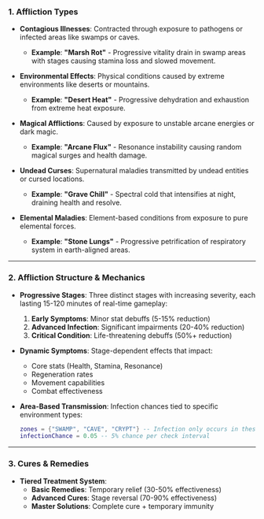 ### **1. Affliction Types**

- **Contagious Illnesses**:
  Contracted through exposure to pathogens or infected areas like swamps or caves.
  - **Example**: **"Marsh Rot"** - Progressive vitality drain in swamp areas with stages causing stamina loss and slowed movement.

- **Environmental Effects**:
  Physical conditions caused by extreme environments like deserts or mountains.
  - **Example**: **"Desert Heat"** - Progressive dehydration and exhaustion from extreme heat exposure.

- **Magical Afflictions**:
  Caused by exposure to unstable arcane energies or dark magic.
  - **Example**: **"Arcane Flux"** - Resonance instability causing random magical surges and health damage.

- **Undead Curses**:
  Supernatural maladies transmitted by undead entities or cursed locations.
  - **Example**: **"Grave Chill"** - Spectral cold that intensifies at night, draining health and resolve.

- **Elemental Maladies**:
  Element-based conditions from exposure to pure elemental forces.
  - **Example**: **"Stone Lungs"** - Progressive petrification of respiratory system in earth-aligned areas.

---

### **2. Affliction Structure & Mechanics**

- **Progressive Stages**:
  Three distinct stages with increasing severity, each lasting 15-120 minutes of real-time gameplay:
  1. **Early Symptoms**: Minor stat debuffs (5-15% reduction)
  2. **Advanced Infection**: Significant impairments (20-40% reduction)
  3. **Critical Condition**: Life-threatening debuffs (50%+ reduction)

- **Dynamic Symptoms**:
  Stage-dependent effects that impact:
  - Core stats (Health, Stamina, Resonance)
  - Regeneration rates
  - Movement capabilities
  - Combat effectiveness

- **Area-Based Transmission**:
  Infection chances tied to specific environment types:
  ```lua
  zones = {"SWAMP", "CAVE", "CRYPT"} -- Infection only occurs in these areas
  infectionChance = 0.05 -- 5% chance per check interval
  ```

---

### **3. Cures & Remedies**

- **Tiered Treatment System**:
  - **Basic Remedies**: Temporary relief (30-50% effectiveness)
  - **Advanced Cures**: Stage reversal (70-90% effectiveness)
  - **Master Solutions**: Complete cure + temporary immunity